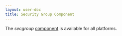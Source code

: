 ```yaml
---
layout: user-doc
title: Security Group Component
---
```


The _secgroup_ [component](./components.html) is available for all platforms.
